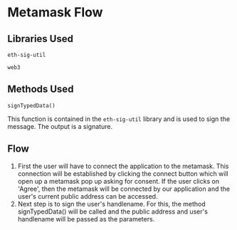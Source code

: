 # Metamask Flow

## Libraries Used

```
eth-sig-util
```
```
web3
```

## Methods Used

```
signTypedData()
```
This function is contained in the ```eth-sig-util``` library and is used to sign the message.
The output is a signature.

## Flow

1. First the user will have to connect the application to the metamask. This connection will be established by clicking the connect button which will open up a metamask pop up asking for consent.
If the user clicks on 'Agree', then the metamask will be connected by our application and the user's current public address can be accessed.
2. Next step is to sign the user's handlename. For this, the method signTypedData() will be called and the public address and user's handlename will be passed as the parameters.
